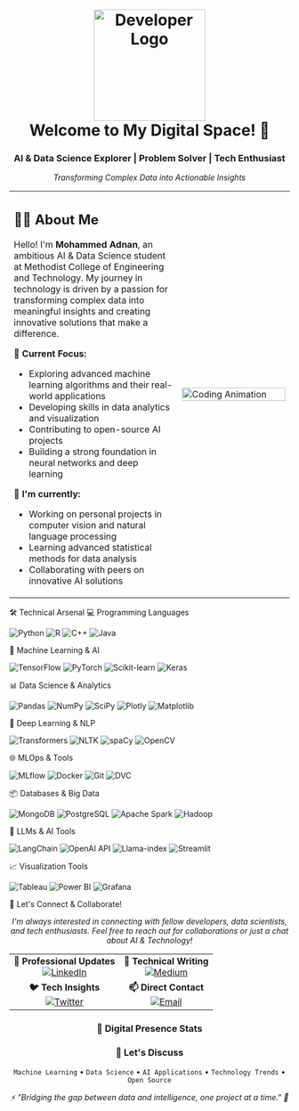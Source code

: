 <h1 align="center">
  <img src="https://github.blog/wp-content/uploads/2014/05/db213bb4-d22e-11e3-8549-ea607b77ad7c.png" width="200px" alt="Developer Logo">
  <br>
  Welcome to My Digital Space! 👋
</h1>
<div align="center">
  <h3>AI & Data Science Explorer | Problem Solver | Tech Enthusiast</h3>
  <p><i>Transforming Complex Data into Actionable Insights</i></p>
</div>
<table align="center">
  <tr>
    <td width="60%">
      <h2>👨‍💻 About Me</h2>
      <p>
        Hello! I'm <b>Mohammed Adnan</b>, an ambitious AI & Data Science student at Methodist College of Engineering and Technology. My journey in technology is driven by a passion for transforming complex data into meaningful insights and creating innovative solutions that make a difference.
      </p>
      <p>
        🎯 <b>Current Focus:</b>
        <ul>
          <li>Exploring advanced machine learning algorithms and their real-world applications</li>
          <li>Developing skills in data analytics and visualization</li>
          <li>Contributing to open-source AI projects</li>
          <li>Building a strong foundation in neural networks and deep learning</li>
        </ul>
      </p>
      <p>
        🌱 <b>I'm currently:</b>
        <ul>
          <li>Working on personal projects in computer vision and natural language processing</li>
          <li>Learning advanced statistical methods for data analysis</li>
          <li>Collaborating with peers on innovative AI solutions</li>
        </ul>
      </p>
    </td>
    <td width="40%">
      <img src="https://cdn.dribbble.com/users/1059583/screenshots/4171367/coding-freak.gif" alt="Coding Animation" width="100%">
    </td>
  </tr>
</table>
🛠️ Technical Arsenal
💻 Programming Languages
<p>
  <img src="https://img.shields.io/badge/Python-3776AB?style=for-the-badge&logo=python&logoColor=white" alt="Python">
  <img src="https://img.shields.io/badge/R-276DC3?style=for-the-badge&logo=r&logoColor=white" alt="R">
  <img src="https://img.shields.io/badge/C%2B%2B-00599C?style=for-the-badge&logo=c%2B%2B&logoColor=white" alt="C++">
  <img src="https://img.shields.io/badge/Java-ED8B00?style=for-the-badge&logo=openjdk&logoColor=white" alt="Java">
</p>
🤖 Machine Learning & AI
<p>
  <img src="https://img.shields.io/badge/TensorFlow-FF6F00?style=for-the-badge&logo=tensorflow&logoColor=white" alt="TensorFlow">
  <img src="https://img.shields.io/badge/PyTorch-EE4C2C?style=for-the-badge&logo=pytorch&logoColor=white" alt="PyTorch">
  <img src="https://img.shields.io/badge/scikit--learn-F7931E?style=for-the-badge&logo=scikit-learn&logoColor=white" alt="Scikit-learn">
  <img src="https://img.shields.io/badge/Keras-D00000?style=for-the-badge&logo=keras&logoColor=white" alt="Keras">
</p>
📊 Data Science & Analytics
<p>
  <img src="https://img.shields.io/badge/Pandas-150458?style=for-the-badge&logo=pandas&logoColor=white" alt="Pandas">
  <img src="https://img.shields.io/badge/NumPy-013243?style=for-the-badge&logo=numpy&logoColor=white" alt="NumPy">
  <img src="https://img.shields.io/badge/SciPy-8CAAE6?style=for-the-badge&logo=scipy&logoColor=white" alt="SciPy">
  <img src="https://img.shields.io/badge/Plotly-3F4F75?style=for-the-badge&logo=plotly&logoColor=white" alt="Plotly">
  <img src="https://img.shields.io/badge/Matplotlib-11557c?style=for-the-badge&logo=python&logoColor=white" alt="Matplotlib">
</p>
🧠 Deep Learning & NLP
<p>
  <img src="https://img.shields.io/badge/Transformers-FFD700?style=for-the-badge&logo=huggingface&logoColor=black" alt="Transformers">
  <img src="https://img.shields.io/badge/NLTK-154F5B?style=for-the-badge&logo=python&logoColor=white" alt="NLTK">
  <img src="https://img.shields.io/badge/spaCy-09A3D5?style=for-the-badge&logo=spacy&logoColor=white" alt="spaCy">
  <img src="https://img.shields.io/badge/OpenCV-5C3EE8?style=for-the-badge&logo=opencv&logoColor=white" alt="OpenCV">
</p>
🌐 MLOps & Tools
<p>
  <img src="https://img.shields.io/badge/MLflow-0194E2?style=for-the-badge&logo=mlflow&logoColor=white" alt="MLflow">
  <img src="https://img.shields.io/badge/Docker-2496ED?style=for-the-badge&logo=docker&logoColor=white" alt="Docker">
  <img src="https://img.shields.io/badge/Git-F05032?style=for-the-badge&logo=git&logoColor=white" alt="Git">
  <img src="https://img.shields.io/badge/DVC-945DD6?style=for-the-badge&logo=dvc&logoColor=white" alt="DVC">
</p>
📦 Databases & Big Data
<p>
  <img src="https://img.shields.io/badge/MongoDB-47A248?style=for-the-badge&logo=mongodb&logoColor=white" alt="MongoDB">
  <img src="https://img.shields.io/badge/PostgreSQL-316192?style=for-the-badge&logo=postgresql&logoColor=white" alt="PostgreSQL">
  <img src="https://img.shields.io/badge/Apache_Spark-E25A1C?style=for-the-badge&logo=apache-spark&logoColor=white" alt="Apache Spark">
  <img src="https://img.shields.io/badge/Hadoop-66CCFF?style=for-the-badge&logo=apache-hadoop&logoColor=black" alt="Hadoop">
</p>
🚀 LLMs & AI Tools
<p>
  <img src="https://img.shields.io/badge/LangChain-121212?style=for-the-badge&logo=chainlink&logoColor=white" alt="LangChain">
  <img src="https://img.shields.io/badge/OpenAI_API-412991?style=for-the-badge&logo=openai&logoColor=white" alt="OpenAI API">
  <img src="https://img.shields.io/badge/Llama--index-4C75A6?style=for-the-badge&logoColor=white" alt="Llama-index">
  <img src="https://img.shields.io/badge/Streamlit-FF4B4B?style=for-the-badge&logo=streamlit&logoColor=white" alt="Streamlit">
</p>
📈 Visualization Tools
<p>
  <img src="https://img.shields.io/badge/Tableau-E97627?style=for-the-badge&logo=tableau&logoColor=white" alt="Tableau">
  <img src="https://img.shields.io/badge/Power_BI-F2C811?style=for-the-badge&logo=powerbi&logoColor=black" alt="Power BI">
  <img src="https://img.shields.io/badge/Grafana-F46800?style=for-the-badge&logo=grafana&logoColor=white" alt="Grafana">
</p>
🤝 Let's Connect & Collaborate!
<div align="center">
  <p>
    <i>I'm always interested in connecting with fellow developers, data scientists, and tech enthusiasts. Feel free to reach out for collaborations or just a chat about AI & Technology!</i>
  </p>
</div>
<div align="center">
</div>
<div align="center">
  <table>
    <tr>
      <td align="center">
        <b>💼 Professional Updates</b><br>
        <a href="https://www.linkedin.com/in/adnan02/">
          <img src="https://img.shields.io/badge/Follow_My_Professional_Journey-0077B5?style=for-the-badge&logo=linkedin" alt="LinkedIn"/>
        </a>
      </td>
      <td align="center">
        <b>📝 Technical Writing</b><br>
        <a href="https://medium.com/@adnans3917">
          <img src="https://img.shields.io/badge/Read_My_Tech_Articles-12100E?style=for-the-badge&logo=medium" alt="Medium"/>
        </a>
      </td>
    </tr>
    <tr>
      <td align="center">
        <b>🐦 Tech Insights</b><br>
        <a href="https://twitter.com/zayn_mark7">
          <img src="https://img.shields.io/badge/Follow_for_Tech_Updates-1DA1F2?style=for-the-badge&logo=twitter" alt="Twitter"/>
        </a>
      </td>
      <td align="center">
        <b>📫 Direct Contact</b><br>
        <a href="mailto:gursimarsm@gmail.com">
          <img src="https://img.shields.io/badge/Email_for_Opportunities-D14836?style=for-the-badge&logo=gmail" alt="Email"/>
        </a>
      </td>
    </tr>
  </table>
</div>

<div align="center">
  <h3>🌟 Digital Presence Stats</h3>
</div>
<div align="center">
  <h3>💭 Let's Discuss</h3>
  <p>
    <code>Machine Learning</code> •
    <code>Data Science</code> •
    <code>AI Applications</code> •
    <code>Technology Trends</code> •
    <code>Open Source</code>
  </p>
</div>

<div align="center">
  <i>⚡ "Bridging the gap between data and intelligence, one project at a time." 🚀</i>
</div>
